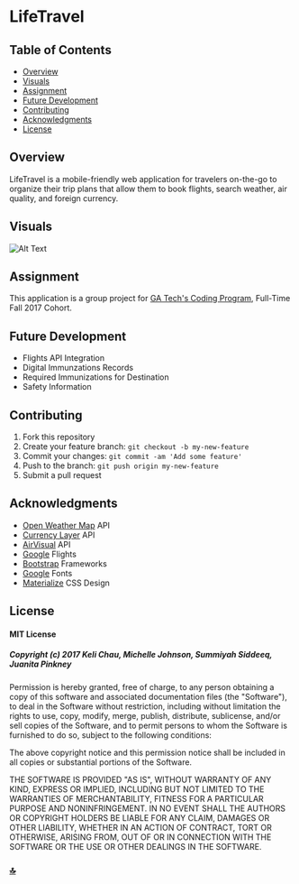# LifeTravel

## Table of Contents
+ [Overview](#overview)  
+ [Visuals](#visuals)
+ [Assignment](#assignment)
+ [Future Development](#future-development)
+ [Contributing](#contributing)
+ [Acknowledgments](#acknowledgments)
+ [License](#license)

## Overview
LifeTravel is a mobile-friendly web application for travelers on-the-go to organize their trip plans that allow them to book flights, search weather, air quality, and foreign currency. 

## Visuals
![Alt Text](assets/visuals/LifeTravel.gif)

## Assignment
This application is a group project for [GA Tech's Coding Program](https://codingbootcamp.pe.gatech.edu/), Full-Time Fall 2017 Cohort.

## Future Development
+ Flights API Integration
+ Digital Immunzations Records
+ Required Immunizations for Destination
+ Safety Information 

## Contributing
1. Fork this repository
2. Create your feature branch: `git checkout -b my-new-feature`
3. Commit your changes: `git commit -am 'Add some feature'`
4. Push to the branch: `git push origin my-new-feature`
5. Submit a pull request

## Acknowledgments
+ [Open Weather Map](https://airvisual.com/) API
+ [Currency Layer](https://currencylayer.com/) API
+ [AirVisual](https://airvisual.com/) API
+ [Google](https://www.google.com/flights/) Flights
+ [Bootstrap](https://getbootstrap.com/) Frameworks
+ [Google](https://fonts.google.com/) Fonts
+ [Materialize](http://materializecss.com/) CSS Design

## License
#### MIT License

##### Copyright (c) 2017 Keli Chau, Michelle Johnson, Summiyah Siddeeq, Juanita Pinkney

Permission is hereby granted, free of charge, to any person obtaining a copy
of this software and associated documentation files (the "Software"), to deal
in the Software without restriction, including without limitation the rights
to use, copy, modify, merge, publish, distribute, sublicense, and/or sell
copies of the Software, and to permit persons to whom the Software is
furnished to do so, subject to the following conditions:

The above copyright notice and this permission notice shall be included in all
copies or substantial portions of the Software.

THE SOFTWARE IS PROVIDED "AS IS", WITHOUT WARRANTY OF ANY KIND, EXPRESS OR
IMPLIED, INCLUDING BUT NOT LIMITED TO THE WARRANTIES OF MERCHANTABILITY,
FITNESS FOR A PARTICULAR PURPOSE AND NONINFRINGEMENT. IN NO EVENT SHALL THE
AUTHORS OR COPYRIGHT HOLDERS BE LIABLE FOR ANY CLAIM, DAMAGES OR OTHER
LIABILITY, WHETHER IN AN ACTION OF CONTRACT, TORT OR OTHERWISE, ARISING FROM,
OUT OF OR IN CONNECTION WITH THE SOFTWARE OR THE USE OR OTHER DEALINGS IN THE
SOFTWARE.

### [:top:](#LifeTravel)


